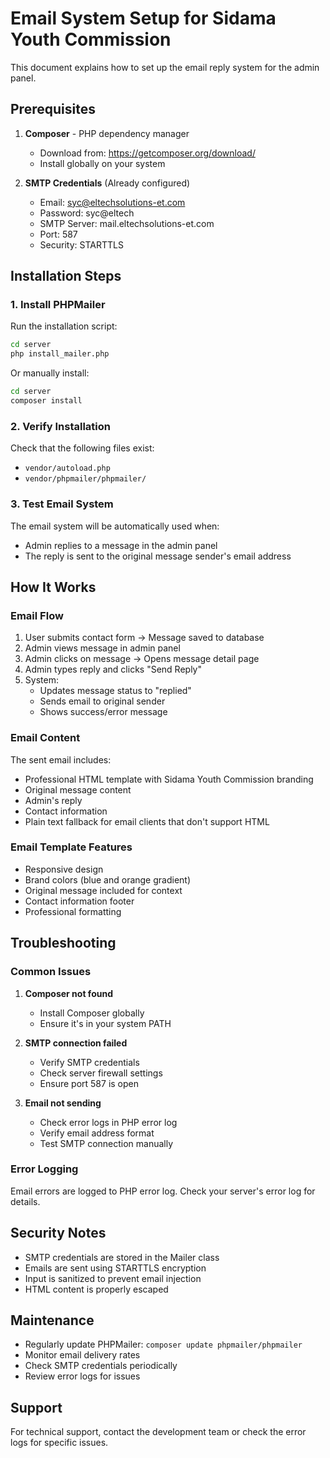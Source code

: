 # Email System Setup for Sidama Youth Commission

This document explains how to set up the email reply system for the admin panel.

## Prerequisites

1. **Composer** - PHP dependency manager

   - Download from: https://getcomposer.org/download/
   - Install globally on your system

2. **SMTP Credentials** (Already configured)
   - Email: syc@eltechsolutions-et.com
   - Password: syc@eltech
   - SMTP Server: mail.eltechsolutions-et.com
   - Port: 587
   - Security: STARTTLS

## Installation Steps

### 1. Install PHPMailer

Run the installation script:

```bash
cd server
php install_mailer.php
```

Or manually install:

```bash
cd server
composer install
```

### 2. Verify Installation

Check that the following files exist:

- `vendor/autoload.php`
- `vendor/phpmailer/phpmailer/`

### 3. Test Email System

The email system will be automatically used when:

- Admin replies to a message in the admin panel
- The reply is sent to the original message sender's email address

## How It Works

### Email Flow

1. User submits contact form → Message saved to database
2. Admin views message in admin panel
3. Admin clicks on message → Opens message detail page
4. Admin types reply and clicks "Send Reply"
5. System:
   - Updates message status to "replied"
   - Sends email to original sender
   - Shows success/error message

### Email Content

The sent email includes:

- Professional HTML template with Sidama Youth Commission branding
- Original message content
- Admin's reply
- Contact information
- Plain text fallback for email clients that don't support HTML

### Email Template Features

- Responsive design
- Brand colors (blue and orange gradient)
- Original message included for context
- Contact information footer
- Professional formatting

## Troubleshooting

### Common Issues

1. **Composer not found**

   - Install Composer globally
   - Ensure it's in your system PATH

2. **SMTP connection failed**

   - Verify SMTP credentials
   - Check server firewall settings
   - Ensure port 587 is open

3. **Email not sending**
   - Check error logs in PHP error log
   - Verify email address format
   - Test SMTP connection manually

### Error Logging

Email errors are logged to PHP error log. Check your server's error log for details.

## Security Notes

- SMTP credentials are stored in the Mailer class
- Emails are sent using STARTTLS encryption
- Input is sanitized to prevent email injection
- HTML content is properly escaped

## Maintenance

- Regularly update PHPMailer: `composer update phpmailer/phpmailer`
- Monitor email delivery rates
- Check SMTP credentials periodically
- Review error logs for issues

## Support

For technical support, contact the development team or check the error logs for specific issues.
